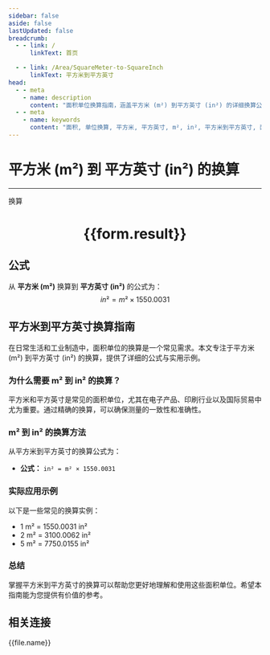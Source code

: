 ```yaml
---
sidebar: false
aside: false
lastUpdated: false
breadcrumb:
  - - link: /
      linkText: 首页

  - - link: /Area/SquareMeter-to-SquareInch
      linkText: 平方米到平方英寸
head:
  - - meta
    - name: description
      content: "面积单位换算指南，涵盖平方米 (m²) 到平方英寸 (in²) 的详细换算公式与说明。"
  - - meta
    - name: keywords
      content: "面积, 单位换算, 平方米, 平方英寸, m², in², 平方米到平方英寸, 面积换算指南"
---
```

# 平方米 (m²) 到 平方英寸 (in²) 的换算
---
<script setup>
import { onMounted, reactive, inject, ref } from 'vue'
import { NButton, NForm, NFormItem, NInput, NInputNumber, NSelect, NCard, useMessage,NGrid ,NGi } from 'naive-ui'
import { defineClientComponent } from 'vitepress'
import { Area } from '../../files';

const convert = inject('convert')

const form = reactive({
  number: null,
  result: '',
})

const convertHandler = () => {
  if (form.number !== null && !isNaN(form.number)) {
    const convertedValue = parseFloat(form.number) * 1550.0031
    form.result = `${form.number}m² = ${convertedValue.toFixed(4)}in²`
  } else {
    form.result = '请输入有效的数值。'
  }
}
</script>

<n-form size="large" :model="form">
  <n-form-item label="平方米 (m²)">
    <n-input-number v-model:value="form.number" placeholder="输入平方米" style="width: 100%" />
  </n-form-item>
  <n-form-item>
    <n-button type="primary" @click="convertHandler" block>换算</n-button>
  </n-form-item>
</n-form>

<n-card  embedded :bordered="false" hoverable>
  <div  style="text-align:center">
    <h1>{{form.result}}</h1>
  </div>
</n-card>

## 公式

从 **平方米 (m²)** 换算到 **平方英寸 (in²)** 的公式为：
$$ in² = m² \times 1550.0031 $$

## 平方米到平方英寸换算指南

在日常生活和工业制造中，面积单位的换算是一个常见需求。本文专注于平方米 (m²) 到平方英寸 (in²) 的换算，提供了详细的公式与实用示例。

### 为什么需要 m² 到 in² 的换算？

平方米和平方英寸是常见的面积单位，尤其在电子产品、印刷行业以及国际贸易中尤为重要。通过精确的换算，可以确保测量的一致性和准确性。

### m² 到 in² 的换算方法

从平方米到平方英寸的换算公式为：

- **公式：** `in² = m² × 1550.0031`

### 实际应用示例

以下是一些常见的换算实例：

- 1 m² = 1550.0031 in²
- 2 m² = 3100.0062 in²
- 5 m² = 7750.0155 in²

### 总结

掌握平方米到平方英寸的换算可以帮助您更好地理解和使用这些面积单位。希望本指南能为您提供有价值的参考。

## 相关连接
<n-grid x-gap="12" :cols="3">
  <n-gi v-for="(file, index) in Area" :key="index">
    <n-button
      text
      tag="a"
      :href="file.path"
      type="primary"
    >
      {{file.name}}
    </n-button>
  </n-gi>
</n-grid>